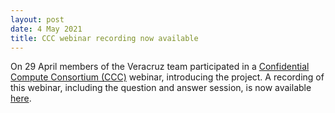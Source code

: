 ```yaml
---
layout: post
date: 4 May 2021
title: CCC webinar recording now available
---
```


On 29 April members of the Veracruz team participated in a [Confidential Compute Consortium (CCC)](https://confidentialcomputing.io) webinar, introducing the project.
A recording of this webinar, including the question and answer session, is now available [here](https://www.youtube.com/watch?v=GHbRGuAHdZI).
